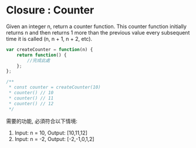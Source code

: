 # Closure : Counter

Given an integer n, return a counter function. This counter function initially returns n and then returns 1 more than the previous value every subsequent time it is called (n, n + 1, n + 2, etc).

```javascript
var createCounter = function(n) {
    return function() {
        //完成此處
    };
};

/** 
 * const counter = createCounter(10)
 * counter() // 10
 * counter() // 11
 * counter() // 12
 */
```

需要的功能, 必須符合以下情境: 

1. Input: n = 10, Output: [10,11,12]
2. Input: n = -2, Output: [-2,-1,0,1,2]
